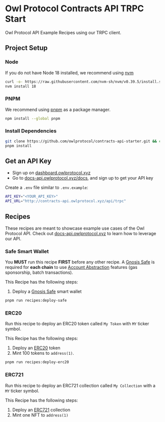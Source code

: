 # Owl Protocol Contracts API TRPC Start

Owl Protocol API Example Recipes using our TRPC client.

## Project Setup

### Node

If you do not have Node 18 installed, we recommend using [nvm](https://github.com/nvm-sh/nvm)

```bash
curl -o- https://raw.githubusercontent.com/nvm-sh/nvm/v0.39.5/install.sh | bash
nvm install 18
```

### PNPM

We recommend using [pnpm](https://pnpm.io/) as a package manager.

```bash
npm install --global pnpm
```

### Install Dependencies

```bash
git clone https://github.com/owlprotocol/contracts-api-starter.git && cd contracts-api-starter
pnpm install
```

## Get an API Key

-   Sign up on [dashboard.owlprotocol.xyz](https://dashboard.owlprotocol.xyz/)
-   Go to [docs-api.owlprotocol.xyz/docs](https://docs-api.owlprotocol.xyz/docs), and sign up to get your API key

Create a `.env` file similar to `.env.example`:

```bash
API_KEY="<YOUR_API_KEY>"
API_URL="http://contracts-api.owlprotocol.xyz/api/trpc"
```

## Recipes

These recipes are meant to showcase example use cases of the Owl Protocol API. Check out [docs-api.owlprotocol.xyz](https://docs-api.owlprotocol.xyz) to learn how to leverage our API.

### Safe Smart Wallet

You **MUST** run this recipe **FIRST** before any other recipe. A [Gnosis Safe](https://safe.global/) is required for **each chain** to use [Account Abstraction](https://ethereum.org/en/roadmap/account-abstraction/) features (gas sponsorship, batch transactions).

This Recipe has the following steps:

1. Deploy a [Gnosis Safe](https://safe.global/) smart wallet

```bash
pnpm run recipes:deploy-safe
```

### ERC20

Run this recipe to deploy an ERC20 token called `My Token` with `MY` ticker symbol.

This Recipe has the following steps:

1. Deploy an [ERC20](https://ethereum.org/en/developers/docs/standards/tokens/erc-20/) token
2. Mint 100 tokens to `address(1)`.

```bash
pnpm run recipes:deploy-erc20
```

### ERC721

Run this recipe to deploy an ERC721 collection called `My Collection` with a `MY` ticker symbol.

This Recipe has the following steps:

1. Deploy an [ERC721](https://ethereum.org/en/developers/docs/standards/tokens/erc-721/) collection
2. Mint one NFT to `address(1)`
